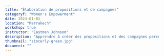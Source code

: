 ```yaml
---
title: "Élaboration de propositions et de campagnes"
categoryf: "Women's Empowerment"
date: 2024-01-01
location: "Marrakech"
workshop: true
instructor: "Eastman Johnson"
description: "Apprendre à créer des propositions et des campagnes percutantes."
thumbnail: "sincerly-green.jpg"
document: ""
---
```

